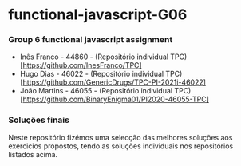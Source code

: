 # functional-javascript-G06
### Group 6 functional javascript assignment

* Inês Franco - 44860 - (Repositório individual TPC)[https://github.com/InesFranco/TPC]
* Hugo Dias - 46022 - (Repositório individual TPC)[https://github.com/GenericDrugs/TPC-PI-2021i-46022]
* João Martins - 46055 - (Repositório individual TPC)[https://github.com/BinaryEnigma01/PI2020-46055-TPC]

### Soluções finais

Neste repositório fizémos uma selecção das melhores soluções aos exercicios propostos, tendo as soluções individuais nos repositórios listados acima.
